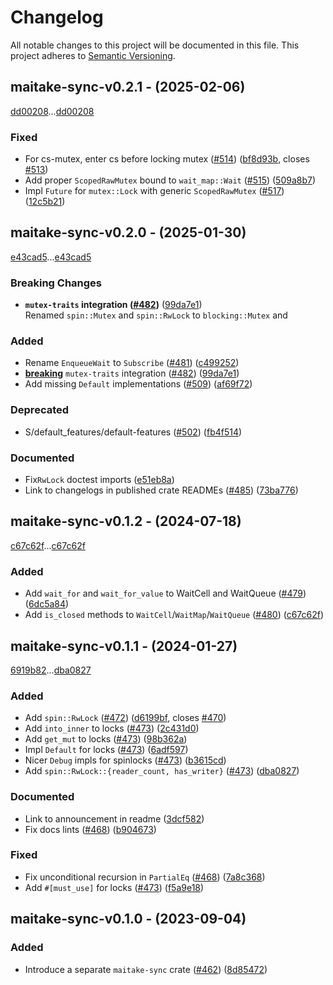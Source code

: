 # Changelog

All notable changes to this project will be documented in this file.
This project adheres to [Semantic Versioning](https://semver.org/spec/v2.0.0.html).

## maitake-sync-v0.2.1 - (2025-02-06)

[dd00208](https://github.com/hawkw/mycelium/dd0020892564c77ee4c20ffbc2f7f5b046ad54c8)...[dd00208](https://github.com/hawkw/mycelium/dd0020892564c77ee4c20ffbc2f7f5b046ad54c8)


### Fixed

- For cs-mutex, enter cs before locking mutex ([#514](https://github.com/hawkw/mycelium/issues/514)) ([bf8d93b](https://github.com/hawkw/mycelium/bf8d93b1dace827005a37a149fe59aeb970ab4a6), closes [#513](https://github.com/hawkw/mycelium/issues/513))
- Add proper `ScopedRawMutex` bound to `wait_map::Wait` ([#515](https://github.com/hawkw/mycelium/issues/515)) ([509a8b7](https://github.com/hawkw/mycelium/509a8b723306de80e533e248e7042abb720bce44))
- Impl `Future` for `mutex::Lock` with generic `ScopedRawMutex` ([#517](https://github.com/hawkw/mycelium/issues/517)) ([12c5b21](https://github.com/hawkw/mycelium/12c5b2164a42ba1cf99443aacae72f00c9a12339))

## maitake-sync-v0.2.0 - (2025-01-30)

[e43cad5](https://github.com/hawkw/mycelium/e43cad5e425cadae393a425520fe3a9a8cea71e1)...[e43cad5](https://github.com/hawkw/mycelium/e43cad5e425cadae393a425520fe3a9a8cea71e1)

### <a id = "maitake-sync-v0.2.0-breaking"></a>Breaking Changes
- **`mutex-traits` integration ([#482](https://github.com/hawkw/mycelium/issues/482))** ([99da7e1](99da7e140b4646af1e44ae4560c260def8b9c0a3))<br />Renamed `spin::Mutex` and `spin::RwLock` to `blocking::Mutex` and

### Added

- Rename `EnqueueWait` to `Subscribe` ([#481](https://github.com/hawkw/mycelium/issues/481)) ([c499252](https://github.com/hawkw/mycelium/c4992526f87f5c38813e6671baf99089fa24d7f0))
- [**breaking**](#maitake-sync-v0.2.0-breaking) `mutex-traits` integration ([#482](https://github.com/hawkw/mycelium/issues/482)) ([99da7e1](https://github.com/hawkw/mycelium/99da7e140b4646af1e44ae4560c260def8b9c0a3))
- Add missing `Default` implementations ([#509](https://github.com/hawkw/mycelium/issues/509)) ([af69f72](https://github.com/hawkw/mycelium/af69f72d15e57078ba244a3e15e99a98a738840b))

### Deprecated

- S/default_features/default-features ([#502](https://github.com/hawkw/mycelium/issues/502)) ([fb4f514](https://github.com/hawkw/mycelium/fb4f51489e1cd04607f7a29a2f83a73e5077d28e))

### Documented

- Fix`RwLock` doctest imports ([e51eb8a](https://github.com/hawkw/mycelium/e51eb8aa98e7609490fa674f408db32fd51caa70))
- Link to changelogs in published crate READMEs ([#485](https://github.com/hawkw/mycelium/issues/485)) ([73ba776](https://github.com/hawkw/mycelium/73ba776ca0c651431a4af9a97f45a71ba524b335))

## maitake-sync-v0.1.2 - (2024-07-18)

[c67c62f](https://github.com/hawkw/mycelium/c67c62fd7c7e537833be6e0559f61f30ed40d0ca)...[c67c62f](https://github.com/hawkw/mycelium/c67c62fd7c7e537833be6e0559f61f30ed40d0ca)


### Added

- Add `wait_for` and `wait_for_value` to WaitCell and WaitQueue ([#479](https://github.com/hawkw/mycelium/issues/479)) ([6dc5a84](https://github.com/hawkw/mycelium/6dc5a8429ffc170c1f086f756237cef9d451c0f2))
- Add `is_closed` methods to `WaitCell`/`WaitMap`/`WaitQueue` ([#480](https://github.com/hawkw/mycelium/issues/480)) ([c67c62f](https://github.com/hawkw/mycelium/c67c62fd7c7e537833be6e0559f61f30ed40d0ca))

## maitake-sync-v0.1.1 - (2024-01-27)

[6919b82](https://github.com/hawkw/mycelium/6919b8233eb5394edf836fde1fcbedae6721ae6c)...[dba0827](https://github.com/hawkw/mycelium/dba0827aae2f18bad477e7d82af17cc018bfe0c2)


### Added

- Add `spin::RwLock` ([#472](https://github.com/hawkw/mycelium/issues/472)) ([d6199bf](https://github.com/hawkw/mycelium/d6199bf365191f12df742fe9bdf5009a6da66810), closes [#470](https://github.com/hawkw/mycelium/issues/470))
- Add `into_inner` to locks ([#473](https://github.com/hawkw/mycelium/issues/473)) ([2c431d0](https://github.com/hawkw/mycelium/2c431d057c39db29a43448d1860f2a1739331b5a))
- Add `get_mut` to locks ([#473](https://github.com/hawkw/mycelium/issues/473)) ([98b362a](https://github.com/hawkw/mycelium/98b362a40007d51a6fbcd7f9c09dd02eb0ced281))
- Impl `Default` for locks ([#473](https://github.com/hawkw/mycelium/issues/473)) ([6adf597](https://github.com/hawkw/mycelium/6adf5978a1c80b69f164272a3058c75b83dc50b6))
- Nicer `Debug` impls for spinlocks ([#473](https://github.com/hawkw/mycelium/issues/473)) ([b3615cd](https://github.com/hawkw/mycelium/b3615cdff2120ae58adf2eb4fd47ec2da9173f43))
- Add `spin::RwLock::{reader_count, has_writer}` ([#473](https://github.com/hawkw/mycelium/issues/473)) ([dba0827](https://github.com/hawkw/mycelium/dba0827aae2f18bad477e7d82af17cc018bfe0c2))

### Documented

- Link to announcement in readme ([3dcf582](https://github.com/hawkw/mycelium/3dcf582a141088866e3d24953c1ea5d4c47248fe))
- Fix docs lints ([#468](https://github.com/hawkw/mycelium/issues/468)) ([b904673](https://github.com/hawkw/mycelium/b90467361f8df44a81e01ce12d30dab76f04879b))

### Fixed

- Fix unconditional recursion in `PartialEq` ([#468](https://github.com/hawkw/mycelium/issues/468)) ([7a8c368](https://github.com/hawkw/mycelium/7a8c36895dad2e7f5d58a839090ad8ff821d4040))
- Add `#[must_use]` for locks ([#473](https://github.com/hawkw/mycelium/issues/473)) ([f5a9e18](https://github.com/hawkw/mycelium/f5a9e1880c07c40673aeeae532e708b062e44c23))

## maitake-sync-v0.1.0 - (2023-09-04)


### Added

- Introduce a separate `maitake-sync` crate ([#462](https://github.com/hawkw/mycelium/issues/462)) ([8d85472](https://github.com/hawkw/mycelium/8d854724043fd199b8231596e00077ee2b4b6832))

<!-- generated by git-cliff -->
